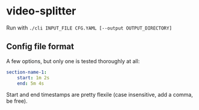 # video-splitter

Run with `./cli INPUT_FILE CFG.YAML [--output OUTPUT_DIRECTORY]`

## Config file format

A few options, but only one is tested thoroughly at all:

```yaml
section-name-1:
    start: 1m 2s
    end: 5m 4s
```

Start and end timestamps are pretty flexile (case insensitive, add a comma, be free).

